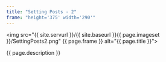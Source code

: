 ```yaml
---
title: "Setting Posts - 2"
frame: "height='375' width='290'"
---
```

<img src="{{ site.servurl }}/{{ site.baseurl }}{{ page.imageset }}/SettingPosts2.png" {{ page.frame }} alt="{{ page.title }}">
<div>
  {{ page.description }}
</div>
